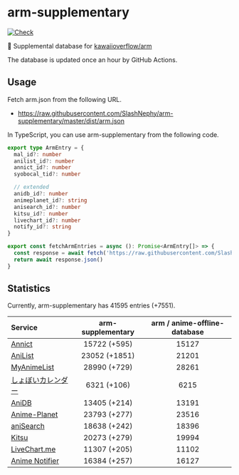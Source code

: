 # arm-supplementary

[![Check](https://github.com/SlashNephy/arm-supplementary/actions/workflows/check-node.yml/badge.svg)](https://github.com/SlashNephy/arm-supplementary/actions/workflows/check-node.yml)

💊 Supplemental database for [kawaiioverflow/arm](https://github.com/kawaiioverflow/arm)

The database is updated once an hour by GitHub Actions.

## Usage

Fetch arm.json from the following URL.

- https://raw.githubusercontent.com/SlashNephy/arm-supplementary/master/dist/arm.json

In TypeScript, you can use arm-supplementary from the following code.

```TypeScript
export type ArmEntry = {
  mal_id?: number
  anilist_id?: number
  annict_id?: number
  syobocal_tid?: number

  // extended
  anidb_id?: number
  animeplanet_id?: string
  anisearch_id?: number
  kitsu_id?: number
  livechart_id?: number
  notify_id?: string
}

export const fetchArmEntries = async (): Promise<ArmEntry[]> => {
  const response = await fetch('https://raw.githubusercontent.com/SlashNephy/arm-supplementary/master/dist/arm.json')
  return await response.json()
}
```

## Statistics

Currently, arm-supplementary has 41595 entries (+7551).

| Service                                     | arm-supplementary | arm / anime-offline-database |
| :------------------------------------------ | :---------------: | :--------------------------: |
| [Annict](https://annict.com)                |   15722 (+595)    |            15127             |
| [AniList](https://anilist.co)               |   23052 (+1851)   |            21201             |
| [MyAnimeList](https://myanimelist.net)      |   28990 (+729)    |            28261             |
| [しょぼいカレンダー](https://cal.syoboi.jp) |    6321 (+106)    |             6215             |
| [AniDB](https://anidb.net)                  |   13405 (+214)    |            13191             |
| [Anime-Planet](https://anime-planet.com)    |   23793 (+277)    |            23516             |
| [aniSearch](https://anisearch.com)          |   18638 (+242)    |            18396             |
| [Kitsu](https://kitsu.io)                   |   20273 (+279)    |            19994             |
| [LiveChart.me](https://livechart.me)        |   11307 (+205)    |            11102             |
| [Anime Notifier](https://notify.moe)        |   16384 (+257)    |            16127             |
